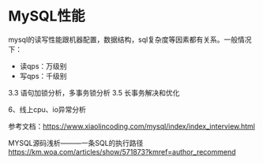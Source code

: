 # MySQL性能
mysql的读写性能跟机器配置，数据结构，sql复杂度等因素都有关系。一般情况下：
- 读qps：万级别
- 写qps：千级别


3.3 语句加锁分析，多事务锁分析
3.5 长事务解决和优化

6、线上cpu、io异常分析

参考文档：https://www.xiaolincoding.com/mysql/index/index_interview.html


MYSQL源码浅析———一条SQL的执行路径
https://km.woa.com/articles/show/571873?kmref=author_recommend
